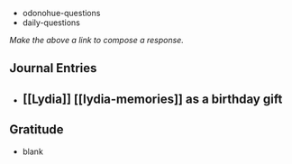 - odonohue-questions
- daily-questions

*Make the above a link to compose a response.*
## Journal Entries
-  [[Lydia]] [[lydia-memories]] as a birthday gift
	- 
## Gratitude
- blank


